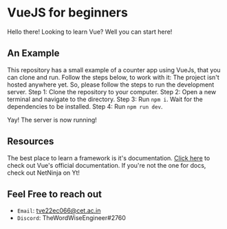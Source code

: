 # VueJS for beginners
Hello there! Looking to learn Vue? Well you can start here!
## An Example
This repository has a small example of a counter app using VueJs, that you can clone and run.
Follow the steps below, to work with it:
The project isn't hosted anywhere yet. So, please follow the steps to run the development server.
Step 1: Clone the repository to your computer.
Step 2: Open a new terminal and navigate to the directory.
Step 3: Run `npm i`. Wait for the dependencies to be installed.
Step 4: Run `npm run dev`.

Yay! The server is now running!
## Resources
The best place to learn a framework is it's documentation. [Click here](https://vuejs.org/guide/introduction#introduction) to check out Vue's official documentation.
If you're not the one for docs, check out NetNinja on Yt!

## Feel Free to reach out
- `Email`: tve22ec066@cet.ac.in
- `Discord`: TheWordWiseEngineer#2760
